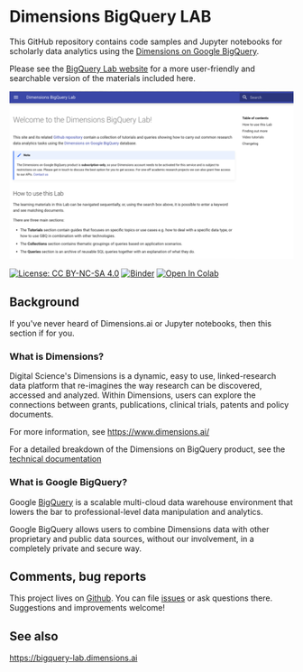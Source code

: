 # Dimensions BigQuery LAB

This GitHub repository contains code samples and Jupyter notebooks for scholarly data analytics using the [Dimensions on Google BigQuery](https://www.dimensions.ai/products/bigquery/).

Please see the [BigQuery Lab website](https://bigquery-lab.dimensions.ai/) for a more user-friendly and searchable version of the materials included here. 

![screenshot](https://raw.githubusercontent.com/digital-science/dimensions-gbq-lab/master/extras/img/gbq-lab-screenshot.png)


[![License: CC BY-NC-SA 4.0](https://img.shields.io/badge/License-CC%20BY--NC--SA%204.0-lightgrey.svg)](https://creativecommons.org/licenses/by-nc-sa/4.0/)
[![Binder](https://mybinder.org/badge_logo.svg)](https://mybinder.org/v2/gh/digital-science/dimensions-gbq-lab/master) [![Open In Colab](https://colab.research.google.com/assets/colab-badge.svg)](https://colab.research.google.com/github/digital-science/dimensions-gbq-lab/)

 
## Background

If you've never heard of Dimensions.ai or Jupyter notebooks, then this section if for you.

### What is Dimensions?

Digital Science's Dimensions is a dynamic, easy to use, linked-research data platform that re-imagines the way research can be discovered, accessed and analyzed.  Within Dimensions, users can explore the connections between grants, publications, clinical trials, patents and policy documents.

For more information, see https://www.dimensions.ai/ 

For a detailed breakdown of the Dimensions on BigQuery product, see the [technical documentation](https://docs.dimensions.ai/bigquery)


### What is Google BigQuery?

Google [BigQuery](https://cloud.google.com/bigquery/) is a scalable multi-cloud data warehouse environment that lowers the bar to professional-level data manipulation and analytics. 

Google BigQuery allows users to combine Dimensions data with other proprietary and public data sources, without our involvement, in a completely private and secure way. 


## Comments, bug reports

This project lives on [Github](https://github.com/digital-science/dimensions-gbq-lab). You can file [issues]([issues](https://github.com/digital-science/dimensions-gbq-lab/issues/new)) or ask questions there. Suggestions and improvements welcome!


## See also

https://bigquery-lab.dimensions.ai